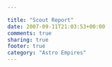 ```yaml
---

title: "Scout Report"
date: 2007-09-11T21:03:53+00:00
comments: true
sharing: true
footer: true
category: "Astro Empires"
---
```


